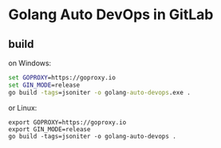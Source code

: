 # Golang Auto DevOps in GitLab

## build

on Windows:
```cmd
set GOPROXY=https://goproxy.io
set GIN_MODE=release
go build -tags=jsoniter -o golang-auto-devops.exe .
```

or Linux:

```shell
export GOPROXY=https://goproxy.io
export GIN_MODE=release
go build -tags=jsoniter -o golang-auto-devops .
```
